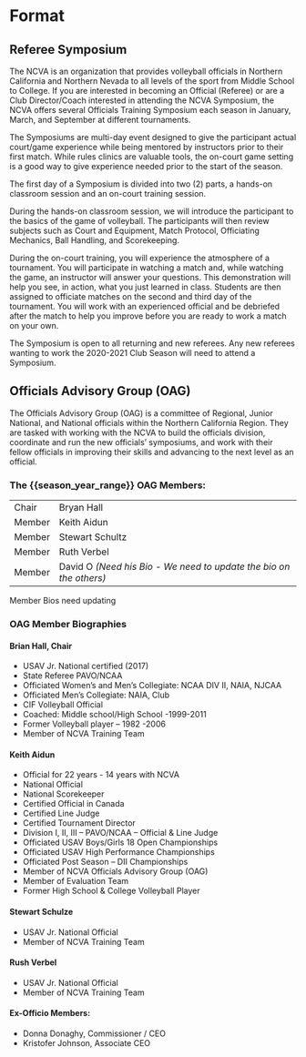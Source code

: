 # Format 

## Referee Symposium 
The NCVA is an organization that provides volleyball officials in Northern California and Northern Nevada to all levels of the sport from Middle School to College. If you are interested in becoming an Official (Referee) or are a Club Director/Coach interested in attending the NCVA Symposium, the NCVA offers several Officials Training Symposium each season in January, March, and September at different tournaments.

The Symposiums are multi-day event designed to give the participant actual court/game experience while being mentored by instructors prior to their first match. While rules clinics are valuable tools, the on-court game setting is a good way to give experience needed prior to the start of the season.

The first day of a Symposium is divided into two (2) parts, a hands-on classroom session and an on-court training session.

During the hands-on classroom session, we will introduce the participant to the basics of the game of volleyball. The participants will then review subjects such as Court and Equipment, Match Protocol, Officiating Mechanics, Ball Handling, and Scorekeeping.

During the on-court training, you will experience the atmosphere of a tournament. You will participate in watching a match and, while watching the game, an instructor will answer your questions. This demonstration will help you see, in action, what you just learned in class. Students are then assigned to officiate matches on the second and third day of the tournament. You will work with an experienced official and be debriefed after the match to help you improve before you are ready to work a match on your own.

The Symposium is open to all returning and new referees. Any new referees wanting to work the 2020-2021 Club Season will need to attend a Symposium.

## Officials Advisory Group (OAG)
The Officials Advisory Group (OAG) is a committee of Regional, Junior National, and National officials within the Northern California Region. They are tasked with working with the NCVA to build the officials division, coordinate and run the new officials’ symposiums, and work with their fellow officials in improving their skills and advancing to the next level as an official. 

### The {{season_year_range}} OAG Members:
|||
| --- | --- |
| Chair | Bryan Hall |
| Member | Keith Aidun |
| Member | Stewart Schultz |
| Member | Ruth Verbel |
| Member | David O <span class="--needsediting"> *(Need his Bio -  We need to update the bio on the others)* </span> |


<div class="--needsediting --centgered -fwbold --fs150 --centered">
Member Bios need updating
</div>

### OAG Member Biographies

<div class="--bordered --bgblue --w50"> 

#### Brian Hall, Chair
- USAV Jr. National certified (2017)
- State Referee PAVO/NCAA
- Officiated Women’s and Men’s Collegiate: NCAA DIV II, NAIA, NJCAA
- Officiated Men’s Collegiate: NAIA, Club
- CIF Volleyball Official
- Coached: Middle school/High School -1999-2011
- Former Volleyball player – 1982 -2006
- Member of NCVA Training Team

</div>

<div class="--bordered --mt1 --bgblue --w50"> 

#### Keith Aidun
- Official for 22 years - 14 years with NCVA
- National Official
- National Scorekeeper
- Certified Official in Canada
- Certified Line Judge
- Certified Tournament Director
- Division I, II, III – PAVO/NCAA – Official & Line Judge
- Officiated USAV Boys/Girls 18 Open Championships
- Officiated USAV High Performance Championships
- Officiated Post Season – DII Championships
- Member of NCVA Officials Advisory Group (OAG)
- Member of Evaluation Team
- Former High School & College Volleyball Player

</div>

<div class="--bordered --mt1 --bgblue --w50"> 

#### Stewart Schulze
- USAV Jr. National Official
- Member of NCVA Training Team

</div>

<div class="--bordered --mt1 --mb1 --bgblue --w50"> 

#### Rush Verbel
- USAV Jr. National Official
- Member of NCVA Training Team

</div>

#### Ex-Officio Members:
- Donna Donaghy, Commissioner / CEO
- Kristofer Johnson, Associate CEO

